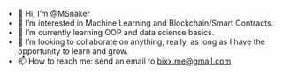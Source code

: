 - 👋 Hi, I’m @MSnaker
- 👀 I’m interested in Machine Learning and Blockchain/Smart Contracts.
- 🌱 I’m currently learning OOP and data science basics.
- 💞️ I’m looking to collaborate on anything, really, as long as I have the opportunity to learn and grow.
- 📫 How to reach me: send an email to bixx.me@gmail.com

<!---
MSnaker/MSnaker is a ✨ special ✨ repository because its `README.md` (this file) appears on your GitHub profile.
You can click the Preview link to take a look at your changes.
--->
